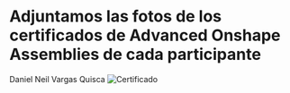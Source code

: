 # Adjuntamos las fotos de los certificados de Advanced Onshape Assemblies de cada participante

 Daniel Neil Vargas Quisca
 ![Certificado](https://drive.usercontent.google.com/download?id=1cwiFyaL1nha-Aw_2qx7Hmmzo1C9UtTif)

